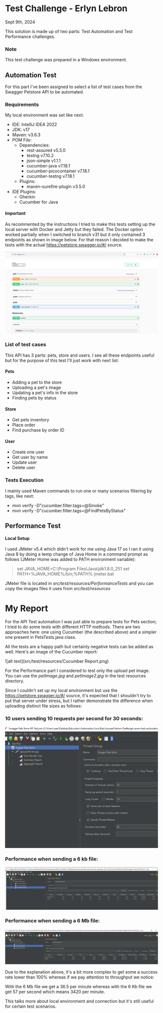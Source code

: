 # Test Challenge - Erlyn Lebron 

 Sept 9th, 2024
 
This solution is made up of two parts: Test Automation and Test Performance challenges. 

### Note
This test challenge was prepared in a Windows environment. 

## Automation Test

For this part I've been assigned to select a list of test cases from the Swagger Petstore API to be automated.

### Requirements

My local environment was set like next: 
* IDE: IntelliJ IDEA 2022
* JDK: v17
* Maven: v3.6.3
* POM File: 
  * Dependencies: 
    * rest-assured v5.5.0
    * testng v7.10.2
    * json-simple v1.1.1
    * cucumber-java v7.18.1
    * cucumber-picocontainer v7.18.1
    * cucumber-testng v7.18.1
  * Plugins: 
    * maven-surefire-plugin v3.5.0
* IDE Plugins: 
  * Gherkin
  * Cucumber for Java


#### Important
As recommented by the instructions I tried to make this tests setting up the local server with Docker and Jetty but they failed. The Docker option worked partially when I switched to branch v31 but it only contained 3 endpoints as shown in image below. For that reason I decided to make the tests with the actual https://petstore.swagger.io/#/ source. 

![alt text](src/test/resources/Issue-Petstore-missing-endpoints.png)

### List of test cases 

This API has 3 parts: pets, store and users. I see all these endpoints useful but for the purpose of this test I'll just work with next list: 

#### Pets
* Adding a pet to the store
* Uploading a pet's image
* Updating a pet's info in the store
* Finding pets by status

#### Store 
* Get pets inventory
* Place order
* Find purchase by order ID

#### User
* Create one user
* Get user by name
* Update user
* Delete user

### Tests Execution

I mainly used Maven commands to run one or many scenarios filtering by tags, like next: 

* mvn verify -D"cucumber.filter.tags=@Smoke"
* mvn verify -D"cucumber.filter.tags=@FindPetsByStatus"


## Performance Test

#### Local Setup 

I used JMeter v5.4 which didn't work for me using Java 17 so I ran it using Java 8 by doing a temp change of Java Home in a command prompt as follows (JMeter Home was added to PATH environment variable): 

> set JAVA_HOME=C:\Program Files\Java\jdk1.8.0_251
> set PATH=%JAVA_HOME%/bin;%PATH%
> jmeter.bat
 
 JMeter file is located in *src/test/resources/PerformanceTests* and you can copy the images files it uses from *src/test/resources*

# My Report

For the API Test automation I was just able to prepare tests for Pets section; I tried to do some tests with different HTTP methods. There are two approaches here: one using Cucumber (the described above) and a simpler one present in PetsTests.java class.

All the tests are a happy path but certainly negative tests can be added as well. Here's an image of the Cucumber report: 

![alt text](src/test/resources/Cucumber Report.png)

For the Performance part I considered to test only the upload pet image. You can use the *petImage.jpg* and *petImage2.jpg* in the test resources directory. 

Since I couldn't set up my local environment but use the  https://petstore.swagger.io/#/ source, it's expected that I shouldn't try to put that server under stress, but I rather demonstrate the difference when uploading distinct file sizes as follows: 

### 10 users sending 10 requests per second for 30 seconds: 
![alt text](src/test/resources/ThreadGroup.png)

### Performance when sending a 6 kb file:
![alt text](src/test/resources/Performance30secsSendingFileOf6Kb.png)

### Performance when sending a 6 Mb file:
![alt text](src/test/resources/Performance30secsSendingFileOf6Mb.png)

Due to the explanation above, it's a bit more complex to get some a success rate lower than 100% whereas if we pay attention to throughput we notice: 

With the 6 Mb file we get a 36.5 per minute whereas with the 6 Kb file we get 57 per second which means 3420 per minute. 

This talks more about local environment and connection but it's still useful for certain test scenarios. 
